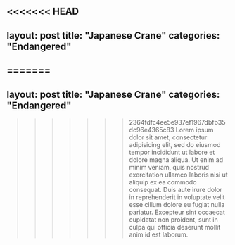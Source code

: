<<<<<<< HEAD
---
layout: post
title: "Japanese Crane"
categories: "Endangered"
---

=======
---
layout: post
title: "Japanese Crane"
categories: "Endangered"
---

>>>>>>> 2364fdfc4ee5e937ef1967dbfb35dc96e4365c83
Lorem ipsum dolor sit amet, consectetur adipisicing elit, sed do eiusmod tempor incididunt ut labore et dolore magna aliqua. Ut enim ad minim veniam, quis nostrud exercitation ullamco laboris nisi ut aliquip ex ea commodo consequat. Duis aute irure dolor in reprehenderit in voluptate velit esse cillum dolore eu fugiat nulla pariatur. Excepteur sint occaecat cupidatat non proident, sunt in culpa qui officia deserunt mollit anim id est laborum.
